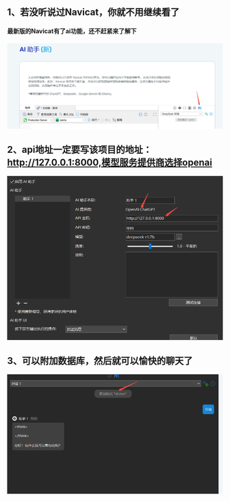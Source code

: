 ## 1、若没听说过Navicat，你就不用继续看了

#### 最新版的Navicat有了ai功能，还不赶紧来了解下

![img.png](imgs/Navicat1.png)

## 2、api地址一定要写该项目的地址：http://127.0.0.1:8000,模型服务提供商选择openai
![img.png](imgs/Navicat2.png)

## 3、可以附加数据库，然后就可以愉快的聊天了
![img.png](imgs/Navicat3.png)

